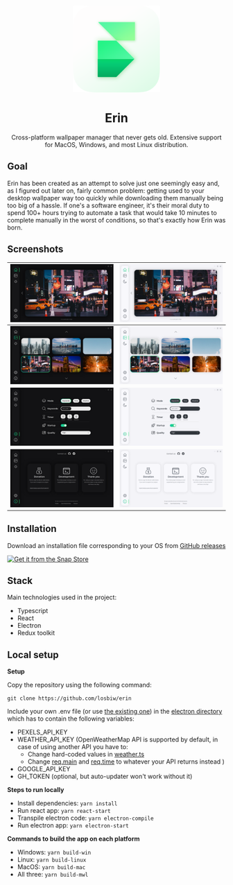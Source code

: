 <div align="center">
  <img src="assets/icons/512x512.png" height="200" />
  <h1>Erin</h1>
  <p>Cross-platform wallpaper manager that never gets old. Extensive support for MacOS, Windows, and most Linux distribution.</p>
</div>

## Goal
Erin has been created as an attempt to solve just one seemingly easy and, as I figured out later on, fairly common problem: getting used to your desktop wallpaper way too quickly while downloading them manually being too big of a hassle. If one's a software engineer, it's their moral duty to spend 100+ hours trying to automate a task that would take 10 minutes to complete manually in the worst of conditions, so that's exactly how Erin was born.

## Screenshots
| ![Dark Main Screen](screenshots/main_dark.png)             | ![Light Main Screen](screenshots/main_light.png)
|------------------------------------------------------------|--------------------------------------------------------|
| ![Dark Picker Screen](screenshots/picker_dark.png)         | ![Light Picker Screen](screenshots/picker_light.png)
| ![Dark Settings Screen](screenshots/settings_dark.png)     | ![Light Settings Screen](screenshots/settings_light.png)
| ![Dark Info Screen](screenshots/info_dark.png)             | ![Light Info Screen](screenshots/info_light.png)

## Installation

Download an installation file corresponding to your OS from [GitHub releases](https://github.com/losbiw/erin/releases/latest)

[![Get it from the Snap Store](https://snapcraft.io/static/images/badges/en/snap-store-black.svg)](https://snapcraft.io/erin)

## Stack

Main technologies used in the project:
- Typescript
- React
- Electron
- Redux toolkit

## Local setup

**Setup**

Copy the repository using the following command:
```
git clone https://github.com/losbiw/erin
```
Include your own .env file (or use [the existing one](https://github.com/losbiw/erin/blob/master/electron/.env.example)) in the [electron directory](https://github.com/losbiw/erin/blob/master/electron) which has to contain the following variables:
* PEXELS_API_KEY
* WEATHER_API_KEY (OpenWeatherMap API is supported by default, in case of using another API you have to: 
  * Change hard-coded values in [weather.ts](https://github.com/losbiw/erin/blob/master/src/modules/weather.ts)
  * Change [req.main](https://github.com/losbiw/erin/blob/master/src/Components/User/User.tsx#L151) and [req.time](https://github.com/losbiw/erin/blob/master/src/Components/User/User.tsx#L155) to whatever your API returns instead
)
* GOOGLE_API_KEY
* GH_TOKEN (optional, but auto-updater won't work without it)

**Steps to run locally**

- Install dependencies: ```yarn install```
- Run react app: ```yarn react-start```
- Transpile electron code: ```yarn electron-compile```
- Run electron app: ```yarn electron-start```

**Commands to build the app on each platform**

- Windows: ```yarn build-win```
- Linux: ```yarn build-linux```
- MacOS: ```yarn build-mac```
- All three: ```yarn build-mwl```
